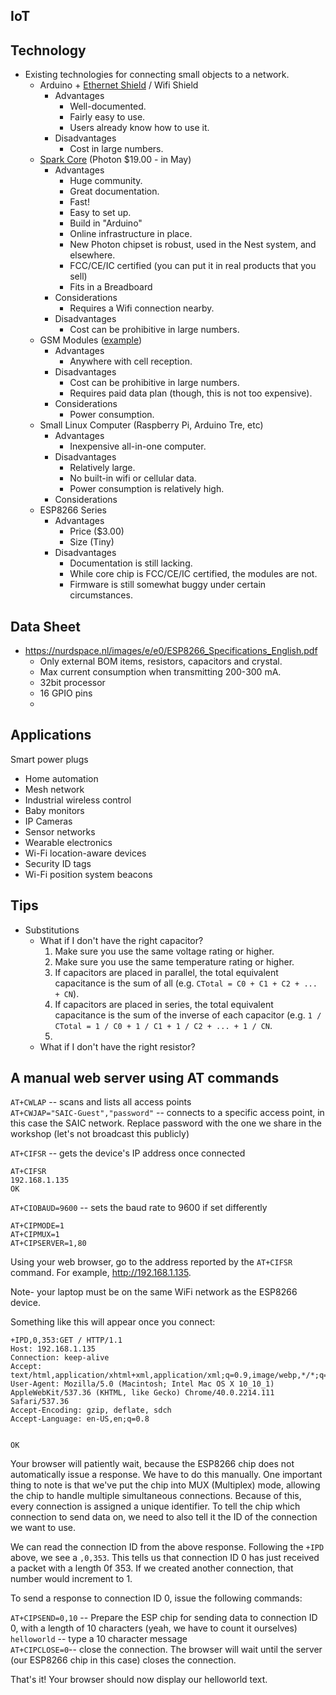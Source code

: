 ## IoT

## Technology
- Existing technologies for connecting small objects to a network.
  - Arduino + [Ethernet Shield](https://www.adafruit.com/products/201) / Wifi Shield
    - Advantages
       - Well-documented.
       - Fairly easy to use.
       - Users already know how to use it.
    - Disadvantages
       - Cost in large numbers.
  - [Spark Core](http://spark.io) (Photon $19.00 - in May)
    - Advantages
      - Huge community.
      - Great documentation.
      - Fast!
      - Easy to set up.
      - Build in "Arduino"
      - Online infrastructure in place.
      - New Photon chipset is robust, used in the Nest system, and elsewhere.
      - FCC/CE/IC certified (you can put it in real products that you sell)
      - Fits in a Breadboard
    - Considerations
      - Requires a Wifi connection nearby.
    - Disadvantages
      - Cost can be prohibitive in large numbers.
  - GSM Modules ([example](https://www.adafruit.com/product/1946))
    - Advantages
      - Anywhere with cell reception.
    - Disadvantages
      - Cost can be prohibitive in large numbers.
      - Requires paid data plan (though, this is not too expensive).
    - Considerations
      - Power consumption.
  - Small Linux Computer (Raspberry Pi, Arduino Tre, etc)
    - Advantages
      - Inexpensive all-in-one computer.
    - Disadvantages
      - Relatively large.
      - No built-in wifi or cellular data.
      - Power consumption is relatively high.
    - Considerations
  - ESP8266 Series
    - Advantages
      - Price ($3.00)
      - Size (Tiny)
    - Disadvantages
      - Documentation is still lacking.
      - While core chip is FCC/CE/IC certified, the modules are not.
      - Firmware is still somewhat buggy under certain circumstances.

## Data Sheet
- https://nurdspace.nl/images/e/e0/ESP8266_Specifications_English.pdf
  - Only external BOM items, resistors, capacitors and crystal.
  - Max current consumption when transmitting 200-300 mA.
  - 32bit processor
  - 16 GPIO pins
  -
## Applications
Smart power plugs
- Home automation
- Mesh network
- Industrial wireless control
- Baby monitors
- IP Cameras
- Sensor networks
- Wearable electronics
- Wi-Fi location-aware devices
- Security ID tags
- Wi-Fi position system beacons


## Tips
- Substitutions
  - What if I don't have the right capacitor?
    1. Make sure you use the same voltage rating or higher.
    1. Make sure you use the same temperature rating or higher.
    1. If capacitors are placed in parallel, the total equivalent capacitance is the sum of all (e.g. `CTotal = C0 + C1 + C2 + ... + CN`).
    1. If capacitors are placed in series, the total equivalent capacitance is the sum of the inverse of each capacitor (e.g. `1 / CTotal = 1 / C0 + 1 / C1 + 1 / C2 + ... + 1 / CN`.
    1.
  - What if I don't have the right resistor?
  
## A manual web server using AT commands


`AT+CWLAP`  -- scans and lists all access points  
`AT+CWJAP="SAIC-Guest","password"` -- connects to a specific access point, in this case the SAIC network. Replace password with the one we share in the workshop (let's not broadcast this publicly)  

`AT+CIFSR` -- gets the device's IP address once connected  
	
	AT+CIFSR
	192.168.1.135
	OK`AT+CIOBAUD=9600` -- sets the baud rate to 9600 if set differently  

`AT+CIPMODE=1`  `AT+CIPMUX=1`  
`AT+CIPSERVER=1,80`  

Using your web browser, go to the address reported by the `AT+CIFSR` command. For example, http://192.168.1.135.

Note- your laptop must be on the same WiFi network as the ESP8266 device.

Something like this will appear once you connect:

```
+IPD,0,353:GET / HTTP/1.1
Host: 192.168.1.135
Connection: keep-alive
Accept: text/html,application/xhtml+xml,application/xml;q=0.9,image/webp,*/*;q=0.8
User-Agent: Mozilla/5.0 (Macintosh; Intel Mac OS X 10_10_1) AppleWebKit/537.36 (KHTML, like Gecko) Chrome/40.0.2214.111 Safari/537.36
Accept-Encoding: gzip, deflate, sdch
Accept-Language: en-US,en;q=0.8


OK
```

Your browser will patiently wait, because the ESP8266 chip does not automatically issue a response. We have to do this manually. One important thing to note is that we've put the chip into MUX (Multiplex) mode, allowing the chip to handle multiple simultaneous connections. Because of this, every connection is assigned a unique identifier. To tell the chip which connection to send data on, we need to also tell it the ID of the connection we want to use.

We can read the connection ID from the above response. Following the `+IPD` above, we see a `,0,353`. This tells us that connection ID 0 has just received a packet with a length 0f 353. If we created another connection, that number would increment to 1.

To send a response to connection ID 0, issue the following commands:

`AT+CIPSEND=0,10` -- Prepare the ESP chip for sending data to connection ID 0, with a length of 10 characters (yeah, we have to count it ourselves)  
`helloworld` -- type a 10 character message  
`AT+CIPCLOSE=0`-- close the connection. The browser will wait until the server (our ESP8266 chip in this case) closes the connection.  

That's it! Your browser should now display our helloworld text.

